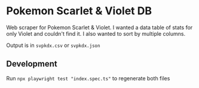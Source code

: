 # Pokemon Scarlet & Violet DB

Web scraper for Pokemon Scarlet & Violet. I wanted a data table of stats for only Violet and couldn't find it. I also wanted to sort by multiple columns.

Output is in `svpkdx.csv` or `svpkdx.json`

## Development

Run `npx playwright test "index.spec.ts"` to regenerate both files
